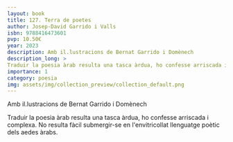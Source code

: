 ```yaml
---
layout: book
title: 127. Terra de poetes
author: Josep-David Garrido i Valls
isbn: 9788416473601
pvp: 10.50€
year: 2023
description: Amb il.lustracions de Bernat Garrido i Domènech
description_long: >
Traduir la poesia àrab resulta una tasca àrdua, ho confesse arriscada i complexa. No resulta fàcil submergir-se en l'envitricollat llenguatge poètic dels aedes àrabs.
importance: 1
category: poesia
img: assets/img/collection_preview/collection_default.png
---
```


Amb il.lustracions de Bernat Garrido i Domènech

>
Traduir la poesia àrab resulta una tasca àrdua, ho confesse arriscada i complexa. No resulta fàcil submergir-se en l'envitricollat llenguatge poètic dels aedes àrabs.
